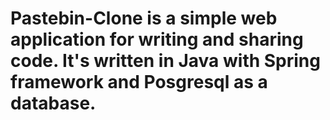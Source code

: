 # Pastebin-Clone is a simple web application for writing and sharing code. It's written in Java with Spring framework and Posgresql as a database.
